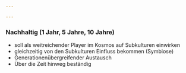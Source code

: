 ```yaml
---

---
```


### Nachhaltig (1 Jahr, 5 Jahre, 10 Jahre)

- soll als weitreichender Player im Kosmos auf Subkulturen einwirken
- gleichzeitig von den Subkulturen Einfluss bekommen (Symbiose)
- Generationenübergreifender Austausch
- Über die Zeit hinweg beständig

